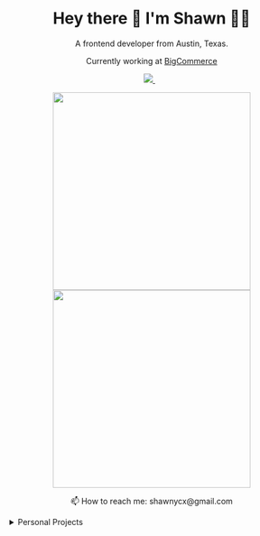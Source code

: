 <h1 align='center'>
  Hey there 👋 I'm Shawn 👨‍💻
</h1>

<p align='center'>
  A frontend developer from Austin, Texas.
</p>

<p align='center'>
  Currently working at <a href="https://www.bigcommerce.com/" target='_blank' rel='noopener noreferrer'>BigCommerce</a>
</p>

<p align='center'>
  <a href="https://www.linkedin.com/in/shawnycx/" target='_blank' rel='noopener noreferrer'>
    <img src="https://img.shields.io/badge/linkedin-%230077B5.svg?&style=for-the-badge&logo=linkedin&logoColor=white" />
  </a>&nbsp;&nbsp;
</p>

<p align='center'>
  <a href="#"><img src="https://github-readme-stats.vercel.app/api?username=shawn-ycx&show_icons=true&count_private=true&theme=dark" width="350"></a>
  <a href="#"><img src="https://github-readme-stats.vercel.app/api?username=shawnycx&show_icons=true&count_private=true&theme=dark" width="350"></a>
</p>

<p align='center'>
  📫 How to reach me: shawnycx@gmail.com
</p>

<details>
  <summary>Personal Projects</summary>
  
### Dashboard
  <a href="https://chakra-ui.com/" target='_blank' rel='noopener noreferrer'>
    <img src="https://img.shields.io/badge/Chakra--UI-319795?style=for-the-badge&logo=chakra-ui&logoColor=white" />
  </a>&nbsp;&nbsp;
  
  <a href="https://tailwindcss.com/" target='_blank' rel='noopener noreferrer'>
    <img src="https://img.shields.io/badge/Tailwind_CSS-38B2AC?style=for-the-badge&logo=tailwind-css&logoColor=white" />
  </a>&nbsp;&nbsp;
  
  <a href="https://nextjs.org/" target='_blank' rel='noopener noreferrer'>
    <img src="https://img.shields.io/badge/next.js-000000?style=for-the-badge&logo=nextdotjs&logoColor=white" />
  </a>&nbsp;&nbsp;
  
  #### Provide a space for easy access to pinned websites along with other useful widgets
</details>
